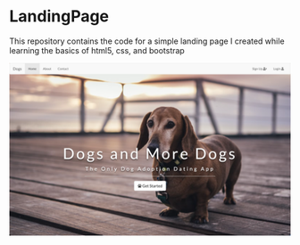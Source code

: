 # LandingPage
This repository contains the code for a simple landing page I created while learning the basics of html5, css, and bootstrap

![photo of landing page](landing.png)
